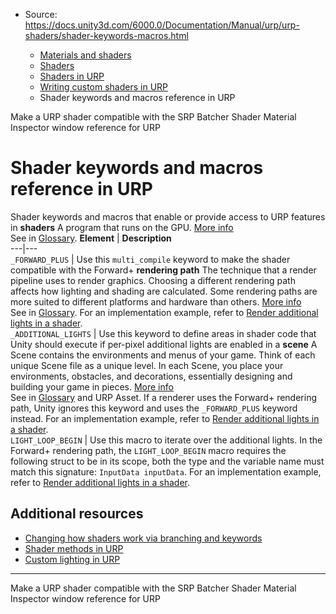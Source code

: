* Source: https://docs.unity3d.com/6000.0/Documentation/Manual/urp/urp-shaders/shader-keywords-macros.html

  * [Materials and shaders](https://docs.unity3d.com/6000.0/Documentation/Manual/materials-and-shaders.html)
  * [Shaders](https://docs.unity3d.com/6000.0/Documentation/Manual/Shaders.html)
  * [Shaders in URP](https://docs.unity3d.com/6000.0/Documentation/Manual/urp/shaders-in-universalrp.html)
  * [Writing custom shaders in URP](https://docs.unity3d.com/6000.0/Documentation/Manual/urp/writing-custom-shaders-urp.html)
  * Shader keywords and macros reference in URP


[](https://docs.unity3d.com/6000.0/Documentation/Manual/urp/shaders-in-universalrp-srp-batcher.html)
Make a URP shader compatible with the SRP Batcher
[](https://docs.unity3d.com/6000.0/Documentation/Manual/urp/shaders-in-universalrp-reference.html)
Shader Material Inspector window reference for URP
# Shader keywords and macros reference in URP
Shader keywords and macros that enable or provide access to URP features in **shaders** A program that runs on the GPU. [More info](https://docs.unity3d.com/6000.0/Documentation/Manual/Shaders.html)  
See in [Glossary](https://docs.unity3d.com/6000.0/Documentation/Manual/Glossary.html#Shader).
**Element** | **Description**  
---|---  
`_FORWARD_PLUS` | Use this `multi_compile` keyword to make the shader compatible with the Forward+ **rendering path** The technique that a render pipeline uses to render graphics. Choosing a different rendering path affects how lighting and shading are calculated. Some rendering paths are more suited to different platforms and hardware than others. [More info](https://docs.unity3d.com/6000.0/Documentation/Manual/RenderingPaths.html)  
See in [Glossary](https://docs.unity3d.com/6000.0/Documentation/Manual/Glossary.html#RenderingPath). For an implementation example, refer to [Render additional lights in a shader](https://docs.unity3d.com/6000.0/Documentation/Manual/urp/use-built-in-shader-methods-additional-lights-fplus.html).  
`_ADDITIONAL_LIGHTS` | Use this keyword to define areas in shader code that Unity should execute if per-pixel additional lights are enabled in a **scene** A Scene contains the environments and menus of your game. Think of each unique Scene file as a unique level. In each Scene, you place your environments, obstacles, and decorations, essentially designing and building your game in pieces. [More info](https://docs.unity3d.com/6000.0/Documentation/Manual/CreatingScenes.html)  
See in [Glossary](https://docs.unity3d.com/6000.0/Documentation/Manual/Glossary.html#Scene) and URP Asset. If a renderer uses the Forward+ rendering path, Unity ignores this keyword and uses the `_FORWARD_PLUS` keyword instead. For an implementation example, refer to [Render additional lights in a shader](https://docs.unity3d.com/6000.0/Documentation/Manual/urp/use-built-in-shader-methods-additional-lights-fplus.html).  
`LIGHT_LOOP_BEGIN` | Use this macro to iterate over the additional lights. In the Forward+ rendering path, the `LIGHT_LOOP_BEGIN` macro requires the following struct to be in its scope, both the type and the variable name must match this signature: `InputData inputData`. For an implementation example, refer to [Render additional lights in a shader](https://docs.unity3d.com/6000.0/Documentation/Manual/urp/use-built-in-shader-methods-additional-lights-fplus.html).  
## Additional resources
  * [Changing how shaders work via branching and keywords](https://docs.unity3d.com/6000.0/Documentation/Manual/SL-MultipleProgramVariants.html)
  * [Shader methods in URP](https://docs.unity3d.com/6000.0/Documentation/Manual/urp/use-built-in-shader-methods.html)
  * [Custom lighting in URP](https://docs.unity3d.com/6000.0/Documentation/Manual/urp/lighting/custom-lighting-landing.html)


* * *
[](https://docs.unity3d.com/6000.0/Documentation/Manual/urp/shaders-in-universalrp-srp-batcher.html)
Make a URP shader compatible with the SRP Batcher
[](https://docs.unity3d.com/6000.0/Documentation/Manual/urp/shaders-in-universalrp-reference.html)
Shader Material Inspector window reference for URP
